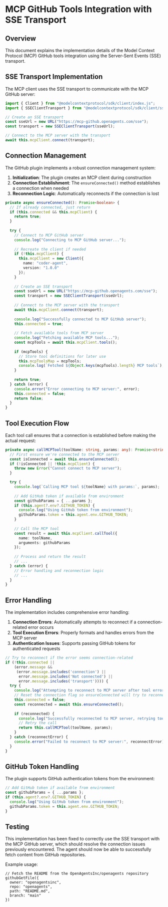 # MCP GitHub Tools Integration with SSE Transport

## Overview

This document explains the implementation details of the Model Context Protocol (MCP) GitHub tools integration using the Server-Sent Events (SSE) transport.

## SSE Transport Implementation

The MCP client uses the SSE transport to communicate with the MCP GitHub server:

```typescript
import { Client } from "@modelcontextprotocol/sdk/client/index.js";
import { SSEClientTransport } from "@modelcontextprotocol/sdk/client/sse.js";

// Create an SSE transport
const sseUrl = new URL("https://mcp-github.openagents.com/sse");
const transport = new SSEClientTransport(sseUrl);

// Connect to the MCP server with the transport
await this.mcpClient.connect(transport);
```

## Connection Management

The GitHub plugin implements a robust connection management system:

1. **Initialization**: The plugin creates an MCP client during construction
2. **Connection Establishment**: The `ensureConnected()` method establishes a connection when needed
3. **Reconnection Logic**: Automatically reconnects if the connection is lost

```typescript
private async ensureConnected(): Promise<boolean> {
  // If already connected, just return
  if (this.connected && this.mcpClient) {
    return true;
  }
  
  try {
    // Connect to MCP GitHub server
    console.log("Connecting to MCP GitHub server...");
    
    // Recreate the client if needed
    if (!this.mcpClient) {
      this.mcpClient = new Client({
        name: "coder-agent",
        version: "1.0.0"
      });
    }
    
    // Create an SSE transport
    const sseUrl = new URL("https://mcp-github.openagents.com/sse");
    const transport = new SSEClientTransport(sseUrl);
    
    // Connect to the MCP server with the transport
    await this.mcpClient.connect(transport);
    
    console.log("Successfully connected to MCP GitHub server");
    this.connected = true;
    
    // Fetch available tools from MCP server
    console.log("Fetching available MCP tools...");
    const mcpTools = await this.mcpClient.tools();
    
    if (mcpTools) {
      // Store tool definitions for later use
      this.mcpToolsMap = mcpTools;
      console.log(`Fetched ${Object.keys(mcpTools).length} MCP tools`);
    }
    
    return true;
  } catch (error) {
    console.error("Error connecting to MCP server:", error);
    this.connected = false;
    return false;
  }
}
```

## Tool Execution Flow

Each tool call ensures that a connection is established before making the actual request:

```typescript
private async callMCPTool(toolName: string, params: any): Promise<string> {
  // First ensure we're connected to the MCP server
  const isConnected = await this.ensureConnected();
  if (!isConnected || !this.mcpClient) {
    throw new Error("Cannot connect to MCP server");
  }

  try {
    console.log(`Calling MCP tool ${toolName} with params:`, params);
    
    // Add GitHub token if available from environment
    const githubParams = { ...params };
    if (this.agent?.env?.GITHUB_TOKEN) {
      console.log("Using GitHub token from environment");
      githubParams.token = this.agent.env.GITHUB_TOKEN;
    }
    
    // Call the MCP tool
    const result = await this.mcpClient.callTool({
      name: toolName,
      arguments: githubParams
    });
    
    // Process and return the result
    // ...
  } catch (error) {
    // Error handling and reconnection logic
    // ...
  }
}
```

## Error Handling

The implementation includes comprehensive error handling:

1. **Connection Errors**: Automatically attempts to reconnect if a connection-related error occurs
2. **Tool Execution Errors**: Properly formats and handles errors from the MCP server
3. **Authentication Issues**: Supports passing GitHub tokens for authenticated requests

```typescript
// Try to reconnect if the error seems connection-related
if (!this.connected || 
    (error.message && 
     (error.message.includes('connection') || 
      error.message.includes('Not connected') || 
      error.message.includes('transport')))) {
  try {
    console.log("Attempting to reconnect to MCP server after tool error...");
    // Reset the connection flag so ensureConnected will try to reconnect
    this.connected = false;
    const reconnected = await this.ensureConnected();
    
    if (reconnected) {
      console.log("Successfully reconnected to MCP server, retrying tool call");
      // Retry the call
      return this.callMCPTool(toolName, params);
    }
  } catch (reconnectError) {
    console.error("Failed to reconnect to MCP server:", reconnectError);
  }
}
```

## GitHub Token Handling

The plugin supports GitHub authentication tokens from the environment:

```typescript
// Add GitHub token if available from environment
const githubParams = { ...params };
if (this.agent?.env?.GITHUB_TOKEN) {
  console.log("Using GitHub token from environment");
  githubParams.token = this.agent.env.GITHUB_TOKEN;
}
```

## Testing

This implementation has been fixed to correctly use the SSE transport with the MCP GitHub server, which should resolve the connection issues previously encountered. The agent should now be able to successfully fetch content from GitHub repositories.

Example usage:

```
// Fetch the README from the OpenAgentsInc/openagents repository
githubGetFile({
  owner: "openagentsinc",
  repo: "openagents",
  path: "README.md",
  branch: "main"
})
```